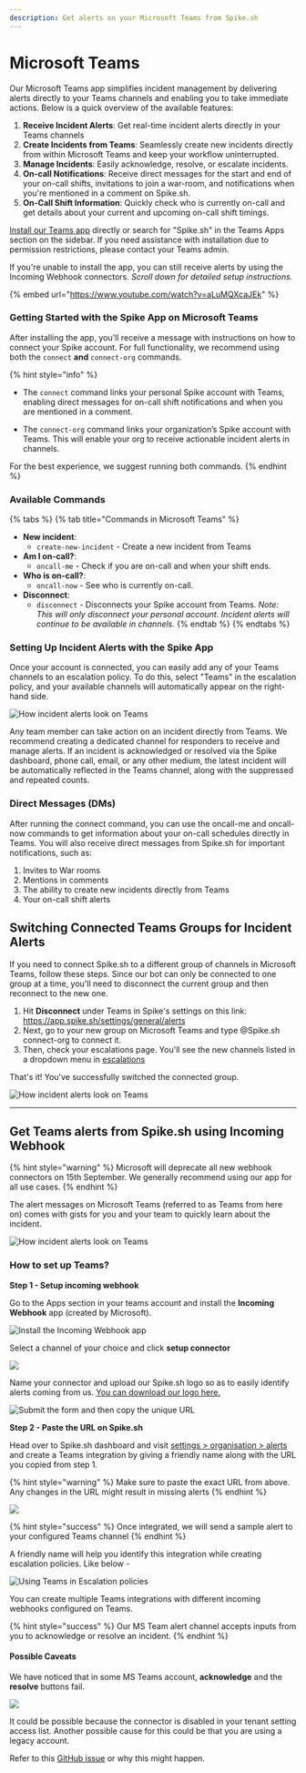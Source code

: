 ```yaml
---
description: Get alerts on your Microsoft Teams from Spike.sh
---
```


# Microsoft Teams

Our Microsoft Teams app simplifies incident management by delivering alerts directly to your Teams channels and enabling you to take immediate actions. Below is a quick overview of the available features:

1. **Receive Incident Alerts**: Get real-time incident alerts directly in your Teams channels
2. **Create Incidents from Teams**: Seamlessly create new incidents directly from within Microsoft Teams and keep your workflow uninterrupted.
3. **Manage Incidents**: Easily acknowledge, resolve, or escalate incidents.
4. **On-call Notifications**: Receive direct messages for the start and end of your on-call shifts, invitations to join a war-room, and notifications when you're mentioned in a comment on Spike.sh.
5. **On-Call Shift Information**: Quickly check who is currently on-call and get details about your current and upcoming on-call shift timings.

[Install our Teams app](https://teams.microsoft.com/l/app/aea2c271-cfd3-4360-86bb-4a16998b2bde?source=app-details-dialog) directly or search for "Spike.sh" in the Teams Apps section on the sidebar. If you need assistance with installation due to permission restrictions, please contact your Teams admin.

If you're unable to install the app, you can still receive alerts by using the Incoming Webhook connectors. *Scroll down for detailed setup instructions.*

{% embed url="https://www.youtube.com/watch?v=aLuMQXcaJEk" %}

### Getting Started with the Spike App on Microsoft Teams

After installing the app, you'll receive a message with instructions on how to connect your Spike account. For full functionality, we recommend using both the `connect` **and** `connect-org` commands.

{% hint style="info" %}
- The `connect` command links your personal Spike account with Teams, enabling direct messages for on-call shift notifications and when you are mentioned in a comment.

- The `connect-org` command links your organization’s Spike account with Teams. This will enable your org to receive actionable incident alerts in channels.

For the best experience, we suggest running both commands.
{% endhint %}

### Available Commands

{% tabs %}
{% tab title="Commands in Microsoft Teams" %}
* **New incident**:
  * `create-new-incident` - Create a new incident from Teams
* **Am I on-call?**:
  * `oncall-me` - Check if you are on-call and when your shift ends.
* **Who is on-call?**:
  * `oncall-now` - See who is currently on-call.
* **Disconnect**:
  * `disconnect` - Disconnects your Spike account from Teams. _Note: This will only disconnect your personal account. Incident alerts will continue to be available in channels._
{% endtab %}
{% endtabs %}

### Setting Up Incident Alerts with the Spike App

Once your account is connected, you can easily add any of your Teams channels to an escalation policy. To do this, select "Teams" in the escalation policy, and your available channels will automatically appear on the right-hand side.

![How incident alerts look on Teams](../.gitbook/assets/microsoft-teams-app-incident-alerts.png)

Any team member can take action on an incident directly from Teams. We recommend creating a dedicated channel for responders to receive and manage alerts. If an incident is acknowledged or resolved via the Spike dashboard, phone call, email, or any other medium, the latest incident will be automatically reflected in the Teams channel, along with the suppressed and repeated counts.

### Direct Messages (DMs)

After running the connect command, you can use the oncall-me and oncall-now commands to get information about your on-call schedules directly in Teams. You will also receive direct messages from Spike.sh for important notifications, such as:

1. Invites to War rooms
2. Mentions in comments
3. The ability to create new incidents directly from Teams
4. Your on-call shift alerts

## Switching Connected Teams Groups for Incident Alerts
If you need to connect Spike.sh to a different group of channels in Microsoft Teams, follow these steps. Since our bot can only be connected to one group at a time, you'll need to disconnect the current group and then reconnect to the new one.

1. Hit **Disconnect** under Teams in Spike's settings on this link: https://app.spike.sh/settings/general/alerts
2. Next, go to your new group on Microsoft Teams and type @Spike.sh connect-org to connect it.
3. Then, check your escalations page. You'll see the new channels listed in a dropdown menu in [escalations]( https://app.spike.sh/escalations)

That's it! You've successfully switched the connected group.

![How incident alerts look on Teams](<../.gitbook/assets/all dms on teams from Spike.png>)

***

## Get Teams alerts from Spike.sh using Incoming Webhook

{% hint style="warning" %}
Microsoft will deprecate all new webhook connectors on 15th September. We generally recommend using our app for all use cases.
{% endhint %}

The alert messages on Microsoft Teams (referred to as Teams from here on) comes with gists for you and your team to quickly learn about the incident.

![How incident alerts look on Teams](<../.gitbook/assets/image (59).png>)

### How to set up Teams?

**Step 1 - Setup incoming webhook**

Go to the Apps section in your teams account and install the **Incoming Webhook** app (created by Microsoft).

![Install the Incoming Webhook app](<../.gitbook/assets/Screenshot 2021-03-04 at 5.41.41 PM.png>)

Select a channel of your choice and click **setup connector**

![](../.gitbook/assets/setup-connector.png)

Name your connector and upload our Spike.sh logo so as to easily identify alerts coming from us. [You can download our logo here.](https://drive.google.com/drive/u/1/folders/1o1JwoMXVY9uYUb8v12wZOMUhaaxVLHnH)

![Submit the form and then copy the unique URL](../.gitbook/assets/teams-url.png)

**Step 2 - Paste the URL on Spike.sh**

Head over to Spike.sh dashboard and visit [settings > organisation > alerts](https://app.spike.sh/settings/general/alerts) and create a Teams integration by giving a friendly name along with the URL you copied from step 1.

{% hint style="warning" %}
Make sure to paste the exact URL from above. Any changes in the URL might result in missing alerts
{% endhint %}

![](<../.gitbook/assets/image (62).png>)

{% hint style="success" %}
Once integrated, we will send a sample alert to your configured Teams channel
{% endhint %}

A friendly name will help you identify this integration while creating escalation policies. Like below -

![Using Teams in Escalation policies](<../.gitbook/assets/image (64).png>)

You can create multiple Teams integrations with different incoming webhooks configured on Teams.

{% hint style="success" %}
Our MS Team alert channel accepts inputs from you to acknowledge or resolve an incident.
{% endhint %}

#### Possible Caveats

We have noticed that in some MS Teams account, **acknowledge** and the **resolve** buttons fail.

![](<../.gitbook/assets/image (109).png>)

It could be possible because the connector is disabled in your tenant setting access list. Another possible cause for this could be that you are using a legacy account.

Refer to this [GitHub issue](https://github.com/MicrosoftDocs/msteams-docs/issues/1221) or why this might happen.
